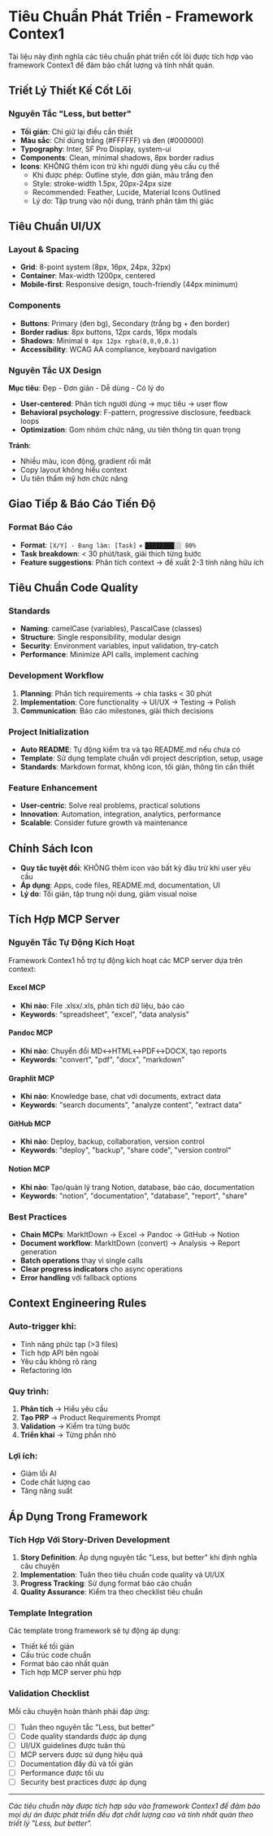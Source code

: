 # Tiêu Chuẩn Phát Triển - Framework Contex1

Tài liệu này định nghĩa các tiêu chuẩn phát triển cốt lõi được tích hợp vào framework Contex1 để đảm bảo chất lượng và tính nhất quán.

## Triết Lý Thiết Kế Cốt Lõi

### Nguyên Tắc "Less, but better"
- **Tối giản**: Chỉ giữ lại điều cần thiết
- **Màu sắc**: Chỉ dùng trắng (#FFFFFF) và đen (#000000)
- **Typography**: Inter, SF Pro Display, system-ui
- **Components**: Clean, minimal shadows, 8px border radius
- **Icons**: KHÔNG thêm icon trừ khi người dùng yêu cầu cụ thể
  - Khi được phép: Outline style, đơn giản, màu trắng đen
  - Style: stroke-width 1.5px, 20px-24px size
  - Recommended: Feather, Lucide, Material Icons Outlined
  - Lý do: Tập trung vào nội dung, tránh phân tâm thị giác

## Tiêu Chuẩn UI/UX

### Layout & Spacing
- **Grid**: 8-point system (8px, 16px, 24px, 32px)
- **Container**: Max-width 1200px, centered
- **Mobile-first**: Responsive design, touch-friendly (44px minimum)

### Components
- **Buttons**: Primary (đen bg), Secondary (trắng bg + đen border)
- **Border radius**: 8px buttons, 12px cards, 16px modals
- **Shadows**: Minimal `0 4px 12px rgba(0,0,0,0.1)`
- **Accessibility**: WCAG AA compliance, keyboard navigation

### Nguyên Tắc UX Design
**Mục tiêu**: Đẹp - Đơn giản - Dễ dùng - Có lý do
- **User-centered**: Phân tích người dùng → mục tiêu → user flow
- **Behavioral psychology**: F-pattern, progressive disclosure, feedback loops
- **Optimization**: Gom nhóm chức năng, ưu tiên thông tin quan trọng

**Tránh**:
- Nhiều màu, icon động, gradient rối mắt
- Copy layout không hiểu context
- Ưu tiên thẩm mỹ hơn chức năng

## Giao Tiếp & Báo Cáo Tiến Độ

### Format Báo Cáo
- **Format**: `[X/Y] - Đang làm: [Task]` + `████████░░ 80%`
- **Task breakdown**: < 30 phút/task, giải thích từng bước
- **Feature suggestions**: Phân tích context → đề xuất 2-3 tính năng hữu ích

## Tiêu Chuẩn Code Quality

### Standards
- **Naming**: camelCase (variables), PascalCase (classes)
- **Structure**: Single responsibility, modular design
- **Security**: Environment variables, input validation, try-catch
- **Performance**: Minimize API calls, implement caching

### Development Workflow
1. **Planning**: Phân tích requirements → chia tasks < 30 phút
2. **Implementation**: Core functionality → UI/UX → Testing → Polish
3. **Communication**: Báo cáo milestones, giải thích decisions

### Project Initialization
- **Auto README**: Tự động kiểm tra và tạo README.md nếu chưa có
- **Template**: Sử dụng template chuẩn với project description, setup, usage
- **Standards**: Markdown format, không icon, tối giản, thông tin cần thiết

### Feature Enhancement
- **User-centric**: Solve real problems, practical solutions
- **Innovation**: Automation, integration, analytics, performance
- **Scalable**: Consider future growth và maintenance

## Chính Sách Icon
- **Quy tắc tuyệt đối**: KHÔNG thêm icon vào bất kỳ đâu trừ khi user yêu cầu
- **Áp dụng**: Apps, code files, README.md, documentation, UI
- **Lý do**: Tối giản, tập trung nội dung, giảm visual noise

## Tích Hợp MCP Server

### Nguyên Tắc Tự Động Kích Hoạt
Framework Contex1 hỗ trợ tự động kích hoạt các MCP server dựa trên context:

#### Excel MCP
- **Khi nào**: File .xlsx/.xls, phân tích dữ liệu, báo cáo
- **Keywords**: "spreadsheet", "excel", "data analysis"

#### Pandoc MCP
- **Khi nào**: Chuyển đổi MD↔HTML↔PDF↔DOCX, tạo reports
- **Keywords**: "convert", "pdf", "docx", "markdown"

#### Graphlit MCP
- **Khi nào**: Knowledge base, chat với documents, extract data
- **Keywords**: "search documents", "analyze content", "extract data"

#### GitHub MCP
- **Khi nào**: Deploy, backup, collaboration, version control
- **Keywords**: "deploy", "backup", "share code", "version control"

#### Notion MCP
- **Khi nào**: Tạo/quản lý trang Notion, database, báo cáo, documentation
- **Keywords**: "notion", "documentation", "database", "report", "share"

### Best Practices
- **Chain MCPs**: MarkItDown → Excel → Pandoc → GitHub → Notion
- **Document workflow**: MarkItDown (convert) → Analysis → Report generation
- **Batch operations** thay vì single calls
- **Clear progress indicators** cho async operations
- **Error handling** với fallback options

## Context Engineering Rules

### Auto-trigger khi:
- Tính năng phức tạp (>3 files)
- Tích hợp API bên ngoài
- Yêu cầu không rõ ràng
- Refactoring lớn

### Quy trình:
1. **Phân tích** → Hiểu yêu cầu
2. **Tạo PRP** → Product Requirements Prompt
3. **Validation** → Kiểm tra từng bước
4. **Triển khai** → Từng phần nhỏ

### Lợi ích:
- Giảm lỗi AI
- Code chất lượng cao
- Tăng năng suất

## Áp Dụng Trong Framework

### Tích Hợp Với Story-Driven Development
1. **Story Definition**: Áp dụng nguyên tắc "Less, but better" khi định nghĩa câu chuyện
2. **Implementation**: Tuân theo tiêu chuẩn code quality và UI/UX
3. **Progress Tracking**: Sử dụng format báo cáo chuẩn
4. **Quality Assurance**: Kiểm tra theo checklist tiêu chuẩn

### Template Integration
Các template trong framework sẽ tự động áp dụng:
- Thiết kế tối giản
- Cấu trúc code chuẩn
- Format báo cáo nhất quán
- Tích hợp MCP server phù hợp

### Validation Checklist
Mỗi câu chuyện hoàn thành phải đáp ứng:
- [ ] Tuân theo nguyên tắc "Less, but better"
- [ ] Code quality standards được áp dụng
- [ ] UI/UX guidelines được tuân thủ
- [ ] MCP servers được sử dụng hiệu quả
- [ ] Documentation đầy đủ và tối giản
- [ ] Performance được tối ưu
- [ ] Security best practices được áp dụng

---

*Các tiêu chuẩn này được tích hợp sâu vào framework Contex1 để đảm bảo mọi dự án được phát triển đều đạt chất lượng cao và tính nhất quán theo triết lý "Less, but better".*